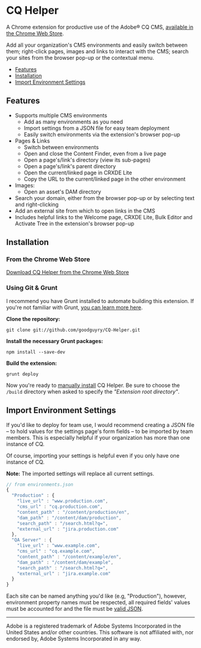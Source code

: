 CQ Helper
========
A Chrome extension for productive use of the Adobe® CQ CMS, [available in the Chrome Web Store](https://chrome.google.com/webstore/detail/cq-helper/naemekoogddiemkfhjjhaidalehodjcp).

Add all your organization's CMS environments and easily switch between them; right-click pages, images and links to interact with the CMS; search your sites from the browser pop-up or the contextual menu.

- [Features](#features)
- [Installation](#installation)
- [Import Environment Settings](#import-environment-settings)

## Features

- Supports multiple CMS environments
    - Add as many environments as you need
    - Import settings from a JSON file for easy team deployment
    - Easily switch environments via the extension's browser pop-up
- Pages & Links
    - Switch between environments
    - Open and close the Content Finder, even from a live page
    - Open a page's/link's directory (view its sub-pages)
    - Open a page's/link's parent directory
    - Open the current/linked page in CRXDE Lite
    - Copy the URL to the current/linked page in the other environment
- Images:
    - Open an asset's DAM directory
- Search your domain, either from the browser pop-up or by selecting text and right-clicking
- Add an external site from which to open links in the CMS
- Includes helpful links to the Welcome page, CRXDE Lite, Bulk Editor and Activate Tree in the extension's browser pop-up

## Installation

### From the Chrome Web Store

[Download CQ Helper from the Chrome Web Store](https://chrome.google.com/webstore/detail/cq-helper/naemekoogddiemkfhjjhaidalehodjcp)

### Using Git & Grunt

I recommend you have Grunt installed to automate building this extension. If you're not familiar with Grunt, [you can learn more here](http://gruntjs.com/getting-started).

**Clone the repository:**

```command-line
git clone git://github.com/goodguyry/CQ-Helper.git
```

**Install the necessary Grunt packages:**

```command-line
npm install --save-dev
```

**Build the extension:**

```command-line
grunt deploy
```

Now you're ready to [manually install](http://developer.chrome.com/extensions/packaging.html) CQ Helper. Be sure to choose the ```/build``` directory when asked to specify the _"Extension root directory"_.

## Import Environment Settings

If you'd like to deploy for team use, I would recommend creating a JSON file &ndash; to hold values for the settings page's form fields &ndash; to be imported by team members. This is especially helpful if your organization has more than one instance of CQ.

Of course, importing your settings is helpful even if you only have one instance of CQ.

**Note:** The imported settings will replace all current settings.

```javascript
// from environments.json
{
  "Production" : {
    "live_url" : "www.production.com",
    "cms_url" : "cq.production.com",
    "content_path" : "/content/production/en",
    "dam_path" : "/content/dam/production",
    "search_path" : "/search.html?q=",
    "external_url" : "jira.production.com"
  },
  "QA Server" : {
    "live_url" : "www.example.com",
    "cms_url" : "cq.example.com",
    "content_path" : "/content/example/en",
    "dam_path" : "/content/dam/example",
    "search_path" : "/search.html?q=",
    "external_url" : "jira.example.com"
  }
}
```

Each site can be named anything you'd like (e.g, "Production"), however, environment property names must be respected, all required fields' values must be accounted for and the file must be [valid JSON](http://jsonlint.com).

---

Adobe is a registered trademark of Adobe Systems Incorporated in the United States and/or other countries. This software is not affiliated with, nor endorsed by, Adobe Systems Incorporated in any way.